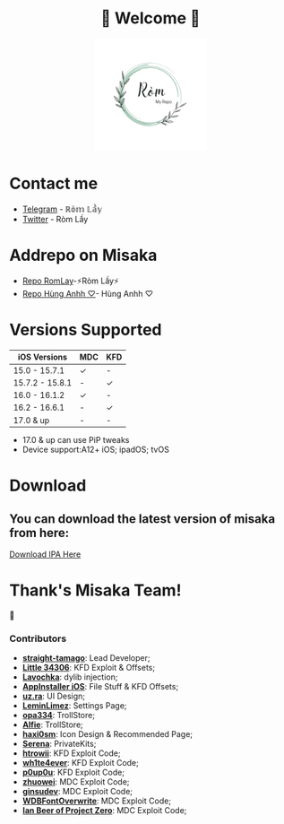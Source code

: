 <h1 align="center">🌸 Welcome 🌸</h1>
<p align="center"> 
 <img src="https://github.com/Trickbox0411/MDC-KFD/raw/main/Avt.png" alt="Avt" width="Avt" height="200"/> 
<p/>
  
# Contact me
- [Telegram](https://t.me/romlayvn) - ℝ𝕠̀𝕞 𝕃𝕒̂̀𝕪
- [Twitter](https://x.com/romlayvn?s=21) - Ròm Lầy

# Addrepo on Misaka
- [Repo RomLay](https://tinyurl.com/romlayvn)-⚡️Ròm Lầy⚡️
- [Repo Hùng Anhh ♡](https://tinyurl.com/3yccwxet)- Hùng Anhh ♡

# Versions Supported

| iOS Versions | MDC | KFD |
| - | - | - |
| 15.0 - 15.7.1 | ✓ | - |
| 15.7.2 - 15.8.1 | - | ✓ |
| 16.0 - 16.1.2 | ✓ | - |
| 16.2 - 16.6.1 | - | ✓ |
| 17.0 & up | - | - |

- 17.0 & up can use PiP tweaks
- Device support:A12+ iOS; ipadOS; tvOS
# Download
<h2>You can download the latest version of misaka from here:</h2>

[Download IPA Here](https://github.com/straight-tamago/misaka/releases/latest)

# Thank's Misaka Team!

🎼<h3>Contributors</h3>
- [**straight-tamago**](https://twitter.com/straight_tamago): Lead Developer;
- [**Little 34306**](https://twitter.com/Little_34306): KFD Exploit & Offsets;
- [**Lavochka**](https://twitter.com/lavochka04): dylib injection;
- [**AppInstaller iOS**](https://twitter.com/AppInstalleriOS): File Stuff & KFD Offsets;
- [**uz.ra**](https://twitter.com/ChromiumCandy): UI Design;
- [**LeminLimez**](https://twitter.com/LeminLimez): Settings Page;
- [**opa334**](https://x.com/opa334dev): TrollStore;
- [**Alfie**](https://github.com/alfiecg24): TrollStore;
- [**haxi0sm**](https://twitter.com/haxi0sm): Icon Design & Recommended Page;
- [**Serena**](https://twitter.com/CoreSerena): PrivateKits;
- [**htrowii**](https://twitter.com/htrowii): KFD Exploit Code;
- [**wh1te4ever**](https://twitter.com/wh1te4ever): KFD Exploit Code;
- [**p0up0u**](https://twitter.com/_p0up0u_): KFD Exploit Code;
- [**zhuowei**](https://twitter.com/zhuowei): MDC Exploit Code;
- [**ginsudev**](https://twitter.com/ginsudev): MDC Exploit Code;
- [**WDBFontOverwrite**](https://github.com/ginsudev/CVE-2022-46689): MDC Exploit Code;
- [**Ian Beer of Project Zero**](https://twitter.com/i41nbeer): MDC Exploit Code;
